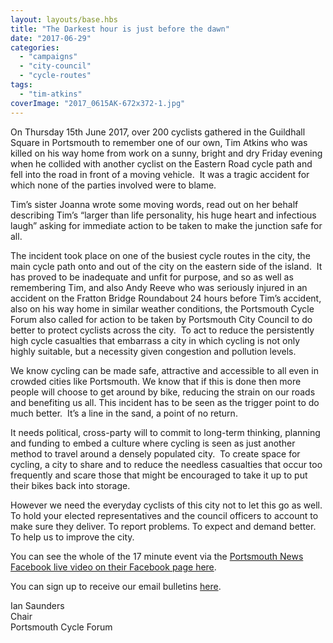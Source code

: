 ```yaml
---
layout: layouts/base.hbs
title: "The Darkest hour is just before the dawn"
date: "2017-06-29"
categories: 
  - "campaigns"
  - "city-council"
  - "cycle-routes"
tags: 
  - "tim-atkins"
coverImage: "2017_0615AK-672x372-1.jpg"
---
```


On Thursday 15th June 2017, over 200 cyclists gathered in the Guildhall Square in Portsmouth to remember one of our own, Tim Atkins who was killed on his way home from work on a sunny, bright and dry Friday evening when he collided with another cyclist on the Eastern Road cycle path and fell into the road in front of a moving vehicle.  It was a tragic accident for which none of the parties involved were to blame.

Tim’s sister Joanna wrote some moving words, read out on her behalf describing Tim’s “larger than life personality, his huge heart and infectious laugh” asking for immediate action to be taken to make the junction safe for all.

The incident took place on one of the busiest cycle routes in the city, the main cycle path onto and out of the city on the eastern side of the island.  It has proved to be inadequate and unfit for purpose, and so as well as remembering Tim, and also Andy Reeve who was seriously injured in an accident on the Fratton Bridge Roundabout 24 hours before Tim’s accident, also on his way home in similar weather conditions, the Portsmouth Cycle Forum also called for action to be taken by Portsmouth City Council to do better to protect cyclists across the city.  To act to reduce the persistently high cycle casualties that embarrass a city in which cycling is not only highly suitable, but a necessity given congestion and pollution levels.

We know cycling can be made safe, attractive and accessible to all even in crowded cities like Portsmouth. We know that if this is done then more people will choose to get around by bike, reducing the strain on our roads and benefiting us all. This incident has to be seen as the trigger point to do much better.  It’s a line in the sand, a point of no return.

It needs political, cross-party will to commit to long-term thinking, planning and funding to embed a culture where cycling is seen as just another method to travel around a densely populated city.  To create space for cycling, a city to share and to reduce the needless casualties that occur too frequently and scare those that might be encouraged to take it up to put their bikes back into storage.

However we need the everyday cyclists of this city not to let this go as well. To hold your elected representatives and the council officers to account to make sure they deliver. To report problems. To expect and demand better. To help us to improve the city.

You can see the whole of the 17 minute event via the [Portsmouth News Facebook live video on their Facebook page here](https://www.facebook.com/114450942417/videos/10155384730902418).

You can sign up to receive our email bulletins [here](/become-a-member/).

Ian Saunders  
Chair  
Portsmouth Cycle Forum
